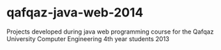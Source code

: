 qafqaz-java-web-2014
====================

Projects developed during java web programming course for the Qafqaz University Computer Engineering 4th year students 2013
